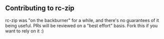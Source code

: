 ## Contributing to rc-zip

rc-zip was "on the backburner" for a while, and there's no guarantees of it
being useful. PRs will be reviewed on a "best effort" basis. Fork this if you
want to rely on it :)
